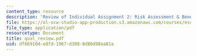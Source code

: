 ```yaml
---
content_type: resource
description: 'Review of Individual Assignment 2: Risk Assessment & Benefit Cost Analysis.'
file: https://ol-ocw-studio-app-production.s3.amazonaws.com/courses/esd-04j-frameworks-and-models-in-engineering-systems-engineering-system-design-spring-2007/df66910de8fd1967d3088d80d98aa81a_qual_review.pdf
file_type: application/pdf
resourcetype: Document
title: qual_review.pdf
uid: df66910d-e8fd-1967-d308-8d80d98aa81a
---
```

